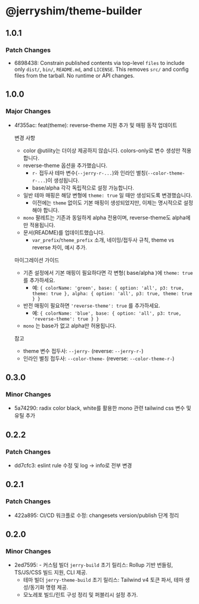 # @jerryshim/theme-builder

## 1.0.1

### Patch Changes

- 6898438: Constrain published contents via top-level `files` to include only `dist/`, `bin/`, `README.md`, and `LICENSE`. This removes `src/` and config files from the tarball. No runtime or API changes.

## 1.0.0

### Major Changes

- 4f355ac: feat(theme): reverse-theme 지원 추가 및 매핑 동작 업데이트

  변경 사항
  - color @utility는 더이상 제공하지 않습니다. colors-only로 변수 생성만 적용합니다.
  - reverse-theme 옵션을 추가했습니다.
    - `r-` 접두사 테마 변수(`--jerry-r-...`)와 인라인 별칭(`--color-theme-r-...`)이 생성됩니다.
    - base/alpha 각각 독립적으로 설정 가능합니다.
  - 일반 테마 매핑은 해당 변형에 `theme: true` 일 때만 생성되도록 변경했습니다.
    - 이전에는 `theme` 없이도 기본 매핑이 생성되었지만, 이제는 명시적으로 설정해야 합니다.
  - `mono` 팔레트는 기존과 동일하게 alpha 전용이며, reverse-theme도 alpha에만 적용됩니다.
  - 문서(README)를 업데이트했습니다.
    - `var_prefix`/`theme_prefix` 소개, 네이밍/접두사 규칙, theme vs reverse 차이, 예시 추가.

  마이그레이션 가이드
  - 기존 설정에서 기본 매핑이 필요하다면 각 변형( base/alpha )에 `theme: true` 를 추가하세요.
    - 예: `{ colorName: 'green', base: { option: 'all', p3: true, theme: true }, alpha: { option: 'all', p3: true, theme: true } }`
  - 반전 매핑이 필요하면 `'reverse-theme': true` 를 추가하세요.
    - 예: `{ colorName: 'blue', base: { option: 'all', p3: true, 'reverse-theme': true } }`
  - `mono` 는 base가 없고 alpha만 허용됩니다.

  참고
  - theme 변수 접두사: `--jerry-` (reverse: `--jerry-r-`)
  - 인라인 별칭 접두사: `--color-theme-` (reverse: `--color-theme-r-`)

## 0.3.0

### Minor Changes

- 5a74290: radix color black, white를 활용한 mono 관련 tailwind css 변수 및 유틸 추가

## 0.2.2

### Patch Changes

- dd7cfc3: eslint rule 수정 및 log -> info로 전부 변경

## 0.2.1

### Patch Changes

- 422a895: CI/CD 워크플로 수정: changesets version/publish 단계 정리

## 0.2.0

### Minor Changes

- 2ed7595: - 커스텀 빌더 `jerry-build` 초기 릴리스: Rollup 기반 번들링, TS/JS/CSS 빌드 지원, CLI 제공.
  - 테마 빌더 `jerry-theme-build` 초기 릴리스: Tailwind v4 토큰 파서, 테마 생성/동기화 명령 제공.
  - 모노레포 빌드/린트 구성 정리 및 퍼블리시 설정 추가.
